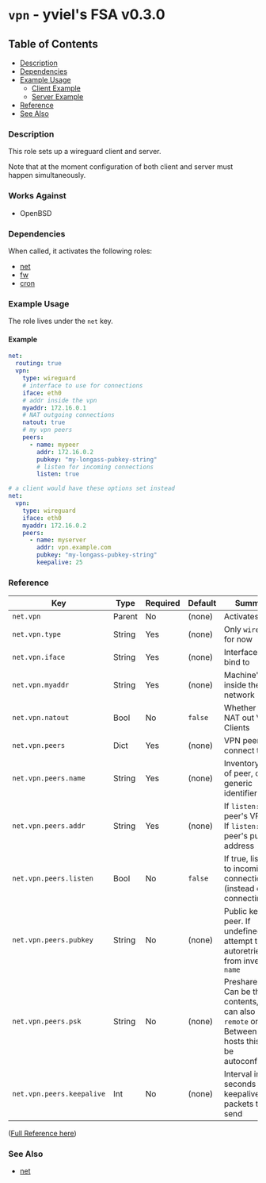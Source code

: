 # `vpn` - yviel's FSA v0.3.0

## Table of Contents
 - [Description](#description)
 - [Dependencies](#dependencies)
 - [Example Usage](#example-usage)
    - [Client Example](#client-example)
    - [Server Example](#server-example)
 - [Reference](#reference)
 - [See Also](#see-also)

### Description
This role sets up a wireguard client and server.

Note that at the moment configuration of both client and server must happen simultaneously.

### Works Against
- OpenBSD

### Dependencies
When called, it activates the following roles:
 - [net](../net)
 - [fw](../fw)
 - [cron](../cron)

### Example Usage
The role lives under the `net` key.

#### Example
```yaml
net:
  routing: true
  vpn:
    type: wireguard
    # interface to use for connections
    iface: eth0
    # addr inside the vpn
    myaddr: 172.16.0.1
    # NAT outgoing connections
    natout: true
    # my vpn peers
    peers:
      - name: mypeer
        addr: 172.16.0.2
        pubkey: "my-longass-pubkey-string"
        # listen for incoming connections
        listen: true

# a client would have these options set instead
net:
  vpn:
    type: wireguard
    iface: eth0
    myaddr: 172.16.0.2
    peers:
      - name: myserver
        addr: vpn.example.com
        pubkey: "my-longass-pubkey-string"
        keepalive: 25
```

### Reference
|Key|Type|Required|Default|Summary|
|--|--|--|--|--|
|`net.vpn`|Parent|No|(none)|Activates `vpn`|
|`net.vpn.type`|String|Yes|(none)|Only `wireguard` for now|
|`net.vpn.iface`|String|Yes|(none)|Interface to bind to|
|`net.vpn.myaddr`|String|Yes|(none)|Machine's IP inside the VPN network|
|`net.vpn.natout`|Bool|No|`false`|Whether to NAT out VPN Clients|
|`net.vpn.peers`|Dict|Yes|(none)|VPN peers to connect to|
|`net.vpn.peers.name`|String|Yes|(none)|Inventory name of peer, or generic identifier string|
|`net.vpn.peers.addr`|String|Yes|(none)|If `listen: true`, peer's VPN IP. If `listen:false`, peer's public address|
|`net.vpn.peers.listen`|Bool|No|`false`|If true, listens to incoming connections (instead of connecting out)|
|`net.vpn.peers.pubkey`|String|No|(none)|Public key of peer. If undefined, will attempt to autoretrieve from inventory `name`|
|`net.vpn.peers.psk`|String|No|(none)|Preshared Key. Can be the key contents, but can also be `remote` or `local`. Between FSA hosts this will be autoconfigured.|
|`net.vpn.peers.keepalive`|Int|No|(none)|Interval in seconds of keepalive-packets to send|

([Full Reference here](../../docs/REFERENCE.md))

### See Also
 - [net](../net)
